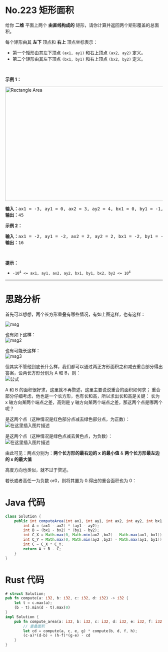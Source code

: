 # No.223 矩形面积

<p>给你 <strong>二维</strong> 平面上两个 <strong>由直线构成的</strong> 矩形，请你计算并返回两个矩形覆盖的总面积。</p>

<p>每个矩形由其 <strong>左下</strong> 顶点和 <strong>右上</strong> 顶点坐标表示：</p>

<div class="MachineTrans-Lines">
<ul>
	<li class="MachineTrans-lang-zh-CN">第一个矩形由其左下顶点 <code>(ax1, ay1)</code> 和右上顶点 <code>(ax2, ay2)</code> 定义。</li>
	<li class="MachineTrans-lang-zh-CN">第二个矩形由其左下顶点 <code>(bx1, by1)</code> 和右上顶点 <code>(bx2, by2)</code> 定义。</li>
</ul>
</div>

<p>&nbsp;</p>

<p><strong>示例 1：</strong></p>
<img style="width: 700px; height: 365px;" src="https://assets.leetcode.com/uploads/2021/05/08/rectangle-plane.png" alt="Rectangle Area">
<pre><strong>输入：</strong>ax1 = -3, ay1 = 0, ax2 = 3, ay2 = 4, bx1 = 0, by1 = -1, bx2 = 9, by2 = 2
<strong>输出：</strong>45
</pre>

<p><strong>示例 2：</strong></p>

<pre><strong>输入：</strong>ax1 = -2, ay1 = -2, ax2 = 2, ay2 = 2, bx1 = -2, by1 = -2, bx2 = 2, by2 = 2
<strong>输出：</strong>16
</pre>

<p>&nbsp;</p>

<p><strong>提示：</strong></p>

<ul>
	<li><code>-10<sup>4</sup> &lt;= ax1, ay1, ax2, ay2, bx1, by1, bx2, by2 &lt;= 10<sup>4</sup></code></li>
</ul>

---

# 思路分析

首先可以想想，两个长方形重叠有哪些情况，有如上图这样，也有这样：

![msg](https://img-blog.csdnimg.cn/1b8334a2206c443aa156f9d53637ea3e.png?x-oss-process=image/watermark,type_ZHJvaWRzYW5zZmFsbGJhY2s,shadow_50,text_Q1NETiBA55-t6IW_Q2F0,size_20,color_FFFFFF,t_70,g_se,x_16)

也有如下这样：  
![msg2](https://img-blog.csdnimg.cn/ac7193b3081f4082a2e83f86184d473a.png?x-oss-process=image/watermark,type_ZHJvaWRzYW5zZmFsbGJhY2s,shadow_50,text_Q1NETiBA55-t6IW_Q2F0,size_20,color_FFFFFF,t_70,g_se,x_16)

也有可能长这样：  
![msg3](https://img-blog.csdnimg.cn/18e4009dfa5744448495a7c6ae34fba1.png?x-oss-process=image/watermark,type_ZHJvaWRzYW5zZmFsbGJhY2s,shadow_50,text_Q1NETiBA55-t6IW_Q2F0,size_17,color_FFFFFF,t_70,g_se,x_16)

但其实不管他到底长什么样，我们都可以通过两正方形面积之和减去重合部分得出答案，设两长方形分别为 A 和 B，则：  
![公式](https://img-blog.csdnimg.cn/10f1131f3f974fc2a05a5db0ffb069f3.png)


A 和 B 的面积很好求，这里就不再赘述，这里主要说说重合的面积如何求；
重合部分仔细考虑，他也是一个长方形，也有长和高，所以求出长和高是关键：
长为 x 轴方向某两个端点之差，高则是 y 轴方向某两个端点之差，那这两个点是哪两个呢？

是这两个点（这种情况是红色部分点减去绿色部分点，为正数）：  
![在这里插入图片描述](https://img-blog.csdnimg.cn/7fc1096eb8594b4f95f51d33caf27a5f.png?x-oss-process=image/watermark,type_ZHJvaWRzYW5zZmFsbGJhY2s,shadow_50,text_Q1NETiBA55-t6IW_Q2F0,size_14,color_FFFFFF,t_70,g_se,x_16)

是这两个点（这种情况是绿色点减去黄色点，为负数）：  
![在这里插入图片描述](https://img-blog.csdnimg.cn/a094c0abf4ed4680b90aed34ba6012ee.png?x-oss-process=image/watermark,type_ZHJvaWRzYW5zZmFsbGJhY2s,shadow_50,text_Q1NETiBA55-t6IW_Q2F0,size_19,color_FFFFFF,t_70,g_se,x_16)

由此可见：两点分别为：**两个长方形的最右边的 x 的最小值** & **两个长方形最左边的 x 的最大值**

高度方向也类似，就不过于赘述。

若长或者高任一为负数 or0，则将其置为 0.得出的重合面积也为 0：

# Java 代码

```java
class Solution {
    public int computeArea(int ax1, int ay1, int ax2, int ay2, int bx1, int by1, int bx2, int by2) {
        int A = (ax1 - ax2) * (ay1 - ay2);
        int B = (bx1 - bx2) * (by1 - by2);
        int C_X = Math.max(0, Math.min(ax2 ,bx2) - Math.max(ax1, bx1));
        int C_Y = Math.max(0, Math.min(ay2 ,by2) - Math.max(ay1, by1));
        int C = C_X * C_Y;
        return A + B - C;
    }
}
```

# Rust 代码

```rust
# struct Solution;
pub fn compute(a: i32, b: i32, c: i32, d: i32) -> i32 {
    let t = c.max(a);
    (b - t).min(d - t).max(0)
}
impl Solution {
    pub fn compute_area(a: i32, b: i32, c: i32, d: i32, e: i32, f: i32, g: i32, h: i32) -> i32 {
        // 重叠面积
        let cd = compute(a, c, e, g) * compute(b, d, f, h);
        (c-a)*(d-b) + (h-f)*(g-e) - cd
    }
}
```
